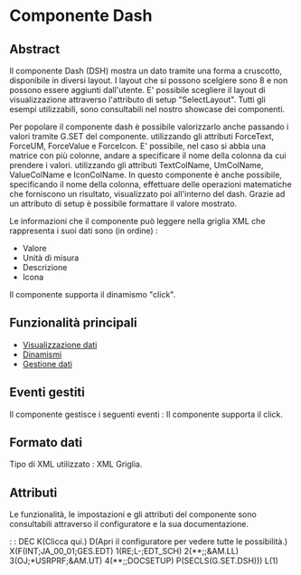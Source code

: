 # Componente Dash

## Abstract
Il componente Dash (DSH) mostra un dato tramite una forma a cruscotto, disponibile in diversi layout.
I layout che si possono scelgiere sono 8 e non possono essere aggiunti dall'utente.
E' possibile scegliere il layout di visualizzazione attraverso l'attributo di setup "SelectLayout".
Tutti gli esempi utilizzabili, sono consultabili nel nostro showcase dei componenti.

Per popolare il componente dash è possibile valorizzarlo anche passando i valori tramite G.SET del componente. utilizzando gli attributi ForceText, ForceUM, ForceValue e ForceIcon.
E' possibile, nel caso si abbia una matrice con più colonne, andare a specificare il nome della colonna da cui prendere i valori. utilizzando gli attributi TextColName, UmColName, ValueColName e IconColName.
In questo componente è anche possibile, specificando il nome della colonna, effettuare delle operazioni matematiche che forniscono un risultato, visualizzato poi all'interno del dash.
Grazie ad un attributo di setup è possibile formattare il valore mostrato.

Le informazioni che il componente può leggere nella griglia XML che rappresenta i suoi dati  sono (in ordine) : 
- Valore
- Unità di misura
- Descrizione
- Icona

Il componente supporta il dinamismo "click".


## Funzionalità principali
- [Visualizzazione dati](Sorgenti/DOC/TA/B£AMO/LOCDSH_F01)
- [Dinamismi](Sorgenti/DOC/TA/B£AMO/LOCDSH_F02)
- [Gestione dati](Sorgenti/DOC/TA/B£AMO/LOCDSH_F03)

## Eventi gestiti
Il componente gestisce i seguenti eventi : 
Il componente supporta il click.

## Formato dati
Tipo di XML utilizzato :  XML Griglia.

## Attributi
Le funzionalità, le impostazioni e gli attributi del componente sono consultabili attraverso il configuratore e la sua documentazione.

 :  : DEC K(Clicca qui.) D(Apri il configuratore per vedere tutte le possibilità.) X(F(INT;JA_00_01;GES.EDT) 1(RE;L-;EDT_SCH) 2(\*\*;;&AM.LL) 3(OJ;\*USRPRF;&AM.UT) 4(\*\*;;DOCSETUP) P(SECLS(G.SET.DSH))) L(1)

